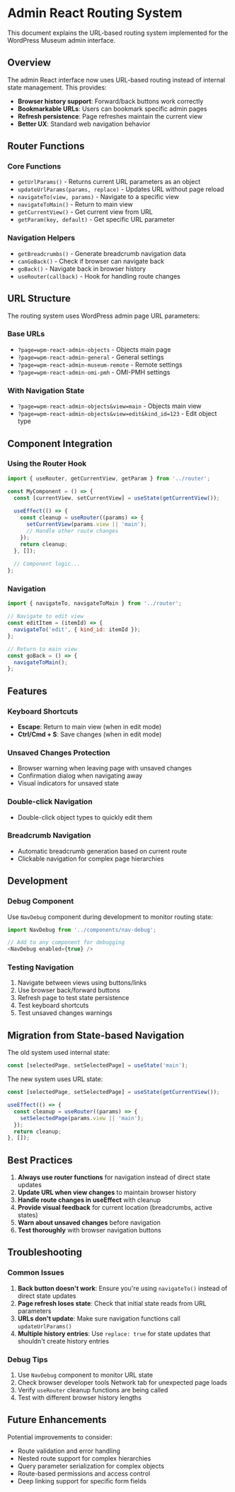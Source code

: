 # Admin React Routing System

This document explains the URL-based routing system implemented for the WordPress Museum admin interface.

## Overview

The admin React interface now uses URL-based routing instead of internal state management. This provides:

- **Browser history support**: Forward/back buttons work correctly
- **Bookmarkable URLs**: Users can bookmark specific admin pages
- **Refresh persistence**: Page refreshes maintain the current view
- **Better UX**: Standard web navigation behavior

## Router Functions

### Core Functions

- `getUrlParams()` - Returns current URL parameters as an object
- `updateUrlParams(params, replace)` - Updates URL without page reload
- `navigateTo(view, params)` - Navigate to a specific view
- `navigateToMain()` - Return to main view
- `getCurrentView()` - Get current view from URL
- `getParam(key, default)` - Get specific URL parameter

### Navigation Helpers

- `getBreadcrumbs()` - Generate breadcrumb navigation data
- `canGoBack()` - Check if browser can navigate back
- `goBack()` - Navigate back in browser history
- `useRouter(callback)` - Hook for handling route changes

## URL Structure

The routing system uses WordPress admin page URL parameters:

### Base URLs
- `?page=wpm-react-admin-objects` - Objects main page
- `?page=wpm-react-admin-general` - General settings
- `?page=wpm-react-admin-museum-remote` - Remote settings
- `?page=wpm-react-admin-omi-pmh` - OMI-PMH settings

### With Navigation State
- `?page=wpm-react-admin-objects&view=main` - Objects main view
- `?page=wpm-react-admin-objects&view=edit&kind_id=123` - Edit object type

## Component Integration

### Using the Router Hook

```javascript
import { useRouter, getCurrentView, getParam } from '../router';

const MyComponent = () => {
  const [currentView, setCurrentView] = useState(getCurrentView());
  
  useEffect(() => {
    const cleanup = useRouter((params) => {
      setCurrentView(params.view || 'main');
      // Handle other route changes
    });
    return cleanup;
  }, []);
  
  // Component logic...
};
```

### Navigation

```javascript
import { navigateTo, navigateToMain } from '../router';

// Navigate to edit view
const editItem = (itemId) => {
  navigateTo('edit', { kind_id: itemId });
};

// Return to main view
const goBack = () => {
  navigateToMain();
};
```

## Features

### Keyboard Shortcuts
- **Escape**: Return to main view (when in edit mode)
- **Ctrl/Cmd + S**: Save changes (when in edit mode)

### Unsaved Changes Protection
- Browser warning when leaving page with unsaved changes
- Confirmation dialog when navigating away
- Visual indicators for unsaved state

### Double-click Navigation
- Double-click object types to quickly edit them

### Breadcrumb Navigation
- Automatic breadcrumb generation based on current route
- Clickable navigation for complex page hierarchies

## Development

### Debug Component
Use `NavDebug` component during development to monitor routing state:

```javascript
import NavDebug from '../components/nav-debug';

// Add to any component for debugging
<NavDebug enabled={true} />
```

### Testing Navigation
1. Navigate between views using buttons/links
2. Use browser back/forward buttons
3. Refresh page to test state persistence
4. Test keyboard shortcuts
5. Test unsaved changes warnings

## Migration from State-based Navigation

The old system used internal state:
```javascript
const [selectedPage, setSelectedPage] = useState('main');
```

The new system uses URL state:
```javascript
const [selectedPage, setSelectedPage] = useState(getCurrentView());

useEffect(() => {
  const cleanup = useRouter((params) => {
    setSelectedPage(params.view || 'main');
  });
  return cleanup;
}, []);
```

## Best Practices

1. **Always use router functions** for navigation instead of direct state updates
2. **Update URL when view changes** to maintain browser history
3. **Handle route changes in useEffect** with cleanup
4. **Provide visual feedback** for current location (breadcrumbs, active states)
5. **Warn about unsaved changes** before navigation
6. **Test thoroughly** with browser navigation buttons

## Troubleshooting

### Common Issues

1. **Back button doesn't work**: Ensure you're using `navigateTo()` instead of direct state updates
2. **Page refresh loses state**: Check that initial state reads from URL parameters
3. **URLs don't update**: Make sure navigation functions call `updateUrlParams()`
4. **Multiple history entries**: Use `replace: true` for state updates that shouldn't create history entries

### Debug Tips

1. Use `NavDebug` component to monitor URL state
2. Check browser developer tools Network tab for unexpected page loads
3. Verify `useRouter` cleanup functions are being called
4. Test with different browser history lengths

## Future Enhancements

Potential improvements to consider:

- Route validation and error handling
- Nested route support for complex hierarchies
- Query parameter serialization for complex objects
- Route-based permissions and access control
- Deep linking support for specific form fields